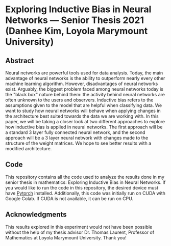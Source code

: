 # Exploring Inductive Bias in Neural Networks — Senior Thesis 2021 (Danhee Kim, Loyola Marymount University)
## Abstract
Neural networks are powerful tools used for data analysis. Today, the main advantage of neural networks is the ability to outperform nearly every other machine learning algorithm. However, disadvantages of neural networks exist.
Arguably, the biggest problem faced among neural networks today is the "black box" nature behind them: the activity behind neural networks are often unknown to the users and observers. Inductive bias refers to the assumptions given to the model that are helpful when classifying data.
We want to study how neural networks will behave when applying changes in the architecture best suited towards the data we are working with. In this paper, we will be taking a closer look at two different approaches to explore how inductive bias is applied in neural networks. The first approach will be a standard 3 layer fully connected neural network, and the second approach will be a 3 layer neural network with changes made to the structure of the weight matrices. We hope to see better results with a modified architecture.

## Code
This repository contains all the code used to analyze the results done in my senior thesis in mathematics: Exploring Inductive Bias in Neural Networks.
If you would like to run the code in this repository, the desired device must have [Pytorch](http://pytorch.org) installed. Additionally, this code was initially run on CUDA with Google Colab. If CUDA is not available, it can be run on CPU.

## Acknowledgments
This results explored in this experiment would not have been possible without the help of my thesis advisor Dr. Thomas Laurent, Professor of Mathematics at Loyola Marymount University. Thank you!
